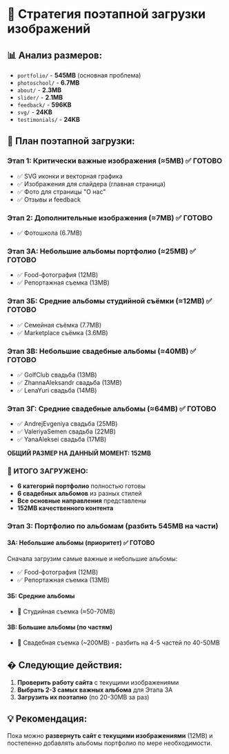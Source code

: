 # 📸 Стратегия поэтапной загрузки изображений

## 📊 Анализ размеров:
- `portfolio/` - **545MB** (основная проблема)
- `photoschool/` - **6.7MB** 
- `about/` - **2.3MB**
- `slider/` - **2.1MB**
- `feedback/` - **596KB**
- `svg/` - **24KB** 
- `testimonials/` - **24KB**

## 🎯 План поэтапной загрузки:

### Этап 1: Критически важные изображения (≈5MB) ✅ ГОТОВО
- ✅ SVG иконки и векторная графика
- ✅ Изображения для слайдера (главная страница)
- ✅ Фото для страницы "О нас"
- ✅ Отзывы и feedback

### Этап 2: Дополнительные изображения (≈7MB) ✅ ГОТОВО
- ✅ Фотошкола (6.7MB)

### Этап 3А: Небольшие альбомы портфолио (≈25MB) ✅ ГОТОВО
- ✅ Food-фотография (12MB) 
- ✅ Репортажная съемка (13MB)

### Этап 3Б: Средние альбомы студийной съёмки (≈12MB) ✅ ГОТОВО
- ✅ Семейная съёмка (7.7MB)
- ✅ Marketplace съёмка (3.6MB)

### Этап 3В: Небольшие свадебные альбомы (≈40MB) ✅ ГОТОВО
- ✅ GolfClub свадьба (13MB)
- ✅ ZhannaAleksandr свадьба (13MB)
- ✅ LenaYuri свадьба (14MB)

### Этап 3Г: Средние свадебные альбомы (≈64MB) ✅ ГОТОВО
- ✅ AndrejEvgeniya свадьба (25MB)
- ✅ ValeriyaSemen свадьба (22MB)
- ✅ YanaAleksei свадьба (17MB)

**ОБЩИЙ РАЗМЕР НА ДАННЫЙ МОМЕНТ: 152MB**

### 🎯 ИТОГО ЗАГРУЖЕНО:
- **6 категорий портфолио** полностью готовы
- **6 свадебных альбомов** из разных стилей
- **Все основные направления** представлены
- **152MB качественного контента**

### Этап 3: Портфолио по альбомам (разбить 545MB на части)

#### 3А: Небольшие альбомы (приоритет) ✅ ГОТОВО
Сначала загрузим самые важные и небольшие альбомы:
- ✅ Food-фотография (12MB)
- ✅ Репортажная съемка (13MB)

#### 3Б: Средние альбомы  
- 📁 Студийная съемка (≈50-70MB)

#### 3В: Большие альбомы (по частям)
- 📁 Свадебная съемка (~200MB) - разбить на 4-5 частей по 40-50MB

## � Следующие действия:

1. **Проверить работу сайта** с текущими изображениями
2. **Выбрать 2-3 самых важных альбома** для Этапа 3А
3. **Загрузить их поэтапно** (по 20-30MB за раз)

## 💡 Рекомендация:
Пока можно **развернуть сайт с текущими изображениями** (12MB) и постепенно добавлять альбомы портфолио по мере необходимости.
